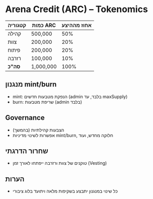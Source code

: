 # Arena Credit (ARC) – Tokenomics

| קטגוריה     | כמות ARC | אחוז מההיצע |
|-------------|----------|-------------|
| קהילה       | 500,000  | 50%         |
| צוות        | 200,000  | 20%         |
| פיתוח       | 200,000  | 20%         |
| רזרבה       | 100,000  | 10%         |
| **סה"כ**    | 1,000,000| 100%        |

## מנגנון mint/burn
- mint: הנפקת מטבעות חדשים (admin בלבד, עד maxSupply)
- burn: שריפת מטבעות (admin בלבד)

## Governance
- הצבעות קהילתיות (בהמשך)
- אפשרות לשינוי מדיניות mint/burn, חלוקה מחדש, ועוד

## שחרור הדרגתי
- טוקנים של צוות ורזרבה ייפתחו לאורך זמן (Vesting)

## הערות
- כל שינוי במנגנון יתבצע בשקיפות מלאה ויתועד בלוג ציבורי
